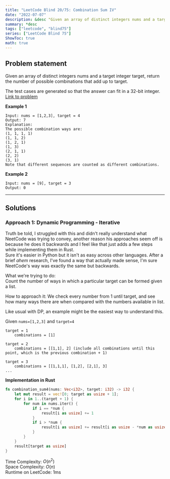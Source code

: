 ```yaml
---
title: "LeetCode Blind 20/75: Combination Sum IV"
date: "2022-07-07"
description: &desc "Given an array of distinct integers nums and a target integer target, return the number of possible combinations that add up to target."
summary: *desc
tags: ["leetcode", "blind75"]
series: ["LeetCode Blind 75"]
ShowToc: true
math: true
---
```


## Problem statement

Given an array of distinct integers nums and a target integer target, return the number of possible combinations that add up to target.  

The test cases are generated so that the answer can fit in a 32-bit integer.  
[Link to problem](https://leetcode.com/problems/combination-sum-iv/)

**Example 1**

```
Input: nums = [1,2,3], target = 4
Output: 7
Explanation:
The possible combination ways are:
(1, 1, 1, 1)
(1, 1, 2)
(1, 2, 1)
(1, 3)
(2, 1, 1)
(2, 2)
(3, 1)
Note that different sequences are counted as different combinations.
```

**Example 2**

```
Input: nums = [9], target = 3
Output: 0
```

---

## Solutions

### Approach 1: Dynamic Programming - Iterative

Truth be told, I struggled with this and didn't really understand what NeetCode was trying to convey,
another reason his approaches seem off is because he does it backwards and I feel like that just adds
a few steps while implementing them in Rust.  
Sure it's easier in Python but it isn't as easy across other languages. After a brief *ahem* research,
I've found a way that actually made sense, I'm sure NeetCode's way was exactly the same but backwards.

What we're trying to do:  
Count the number of ways in which a particular target can be formed given a list.  

How to approach it:  We check every number from 1 until target, and see how many ways there are when compared
with the numbers available in list.  

Like usual with DP, an example might be the easiest way to understand this.

Given `nums=[1,2,3]` and `target=4`  

```
target = 1
    combinations = [1]

target = 2
    combinations = [[1,1], 2] (include all combinations until this point, which is the previous combination + 1)

target = 3
    combinations = [[1,1,1], [1,2], [2,1], 3]
...
```

**Implementation in Rust**

```rs
fn combination_sum4(nums: Vec<i32>, target: i32) -> i32 {
    let mut result = vec![0; target as usize + 1];
    for i in 1..(target + 1) {
        for num in nums.iter() {
            if i == *num {
                result[i as usize] += 1
            }
            if i > *num {
                result[i as usize] += result[i as usize - *num as usize]
            }
        }
    }
    result[target as usize]
}
```

Time Complexity: $O(n^2)$  
Space Complexity: $O(n)$  
Runtime on LeetCode: $1$ms  

